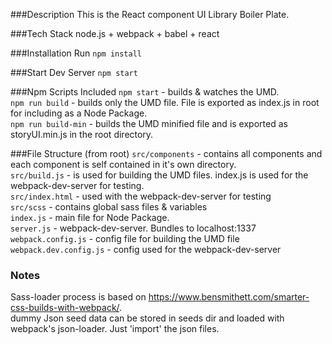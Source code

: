 ###Description
This is the React component UI Library Boiler Plate.

###Tech Stack
node.js + webpack + babel + react

###Installation
Run `npm install`

###Start Dev Server
`npm start`

###Npm Scripts Included
`npm start` - builds & watches the UMD. <br/>
`npm run build` - builds only the UMD file. File is exported as index.js in root for including as a Node Package. <br/>
`npm run build-min` - builds the UMD minified file and is exported as storyUI.min.js in the root directory.

###File Structure (from root)
`src/components` - contains all components and each component is self contained in it's own directory. <br/>
`src/build.js` - is used for building the UMD files. index.js is used for the webpack-dev-server for testing. <br/>
`src/index.html` - used with the webpack-dev-server for testing <br/>
`src/scss` - contains global sass files & variables <br/>
`index.js` - main file for Node Package. <br/>
`server.js` - webpack-dev-server. Bundles to localhost:1337 <br/>
`webpack.config.js` - config file for building the UMD file <br/>
`webpack.dev.config.js` - config used for the webpack-dev-server <br/>

### Notes
Sass-loader process is based on https://www.bensmithett.com/smarter-css-builds-with-webpack/. <br/>
dummy Json seed data can be stored in seeds dir and loaded with webpack's json-loader. Just 'import' the json files.
